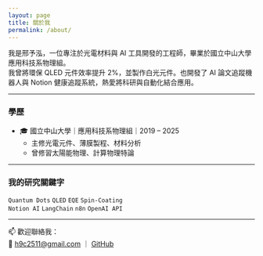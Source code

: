 ```yaml
---
layout: page
title: 關於我
permalink: /about/
---
```


我是邢予泓，一位專注於光電材料與 AI 工具開發的工程師，畢業於國立中山大學應用科技系物理組。  
我曾將環保 QLED 元件效率提升 2%，並製作白光元件。也開發了 AI 論文追蹤機器人與 Notion 健康追蹤系統，熱愛將科研與自動化結合應用。  

---

### 學歷

- 🎓 國立中山大學｜應用科技系物理組｜2019 – 2025
  - 主修光電元件、薄膜製程、材料分析
  - 曾修習太陽能物理、計算物理特論

---

### 我的研究關鍵字

`Quantum Dots` `QLED` `EQE` `Spin-Coating`  
`Notion AI` `LangChain` `n8n` `OpenAI API`

---

📫 歡迎聯絡我：  
📧 h9c2511@gmail.com ｜ [GitHub](https://github.com/singyuhong)

